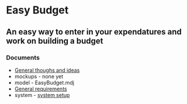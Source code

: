 # Easy Budget
## An easy way to enter in your expendatures and work on building a budget



### Documents
* [General thoughs and ideas](./misc/generalThoughts.md)
* mockups - none yet
* model - EasyBudget.mdj
* [General requirements](./requirements/requirements.md)
* system - [system setup](./system/system.md)


